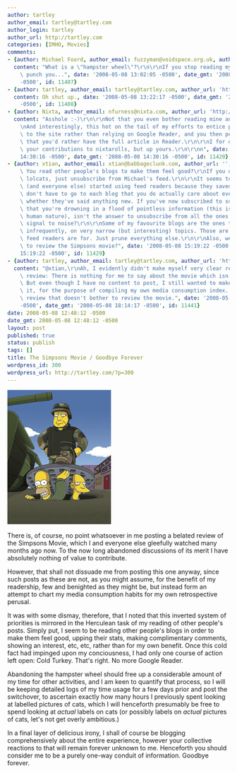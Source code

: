 ```yaml
---
author: tartley
author_email: tartley@tartley.com
author_login: tartley
author_url: http://tartley.com
categories: [IMHO, Movies]
comments:
- {author: Michael Foord, author_email: fuzzyman@voidspace.org.uk, author_url: 'http://www.ironpythoninaction.com/',
  content: "What is a \"hampster wheel\"?\r\n\r\nIf you stop reading my blog I will\
    \ punch you...", date: '2008-05-08 13:02:05 -0500', date_gmt: '2008-05-08 13:02:05
    -0500', id: 11407}
- {author: tartley, author_email: tartley@tartley.com, author_url: 'http://tartley.com',
  content: Oh shut up., date: '2008-05-08 13:22:17 -0500', date_gmt: '2008-05-08 13:22:17
    -0500', id: 11408}
- {author: Nixta, author_email: nfurness@nixta.com, author_url: 'http://nixtarolls.nixta.com',
  content: "Asshole :-)\r\n\r\nNot that you even bother reading mine anyway.\r\n\r\
    \nAnd interestingly, this hot on the tail of my efforts to entice people to come\
    \ to the site rather than relying on Google Reader, and you then persuading me\
    \ that you'd rather have the full article in Reader.\r\n\r\nI for one will miss\
    \ your contributions to nixtarolls, but up yours.\r\n\r\nn", date: '2008-05-08
    14:30:16 -0500', date_gmt: '2008-05-08 14:30:16 -0500', id: 11420}
- {author: xtian, author_email: xtian@babbageclunk.com, author_url: '', content: "What?\
    \ You read other people's blogs to make them feel good?\r\nIf you don't like the\
    \ lolcats, just unsubscribe from Michael's feed.\r\n\r\nIt seems to me that you\
    \ (and everyone else) started using feed readers because they saved time. You\
    \ don't have to go to each blog that you do actually care about every day to see\
    \ whether they've said anything new. If you've now subscribed to so many blogs\
    \ that you're drowning in a flood of pointless information (this is obviously\
    \ human nature), isn't the answer to unsubscribe from all the ones that are low\
    \ signal to noise?\r\n\r\nSome of my favourite blogs are the ones that post quite\
    \ infrequently, on very narrow (but interesting) topics. Those are the ones that\
    \ feed readers are for. Just prune everything else.\r\n\r\nAlso, weren't you going\
    \ to review the Simpsons movie?", date: '2008-05-08 15:19:22 -0500', date_gmt: '2008-05-08
    15:19:22 -0500', id: 11429}
- {author: tartley, author_email: tartley@tartley.com, author_url: 'http://tartley.com',
  content: "@xtian,\r\nAh, I evidently didn't make myself very clear regarding the\
    \ review: There is nothing for me to say about the movie which isn't already obvious.\
    \ But even though I have no content to post, I still wanted to make a post about\
    \ it, for the purpose of compiling my own media consumption index. Hence a movie\
    \ review that doesn't bother to review the movie.", date: '2008-05-08 18:14:17
    -0500', date_gmt: '2008-05-08 18:14:17 -0500', id: 11441}
date: 2008-05-08 12:48:12 -0500
date_gmt: 2008-05-08 12:48:12 -0500
layout: post
published: true
status: publish
tags: []
title: The Simpsons Movie / Goodbye Forever
wordpress_id: 300
wordpress_url: http://tartley.com/?p=300
---
```


![The Simpsons Movie](/assets/2008/05/simpsonsmovie.jpg)

There is, of course,
no point whatsoever in me posting a belated review of the Simpsons
Movie, which I and everyone else gleefully watched many months ago now.
To the now long abandoned discussions of its merit I have absolutely
nothing of value to contribute.

However, that shall not dissuade me from posting this one anyway, since
such posts as these are not, as you might assume, for the benefit of my
readership, few and benighted as they might be, but instead form an
attempt to chart my media consumption habits for my own retrospective
perusal.

It was with some dismay, therefore, that I noted that this inverted
system of priorities is mirrored in the Herculean task of my reading of
other people's posts. Simply put, I seem to be reading other people's
blogs in order to make them feel good, upping their stats, making
complimentary comments, showing an interest, etc, etc, rather than for
my own benefit. Once this cold fact had impinged upon my conciousness, I
had only one course of action left open: Cold Turkey. That's right. No
more Google Reader.

Abandoning the hampster wheel should free up a considerable amount of my
time for other activities, and I am keen to quantify that process, so I
will be keeping detailed logs of my time usage for a few days prior and
post the switchover, to ascertain exactly how many hours I previously
spent looking at labelled pictures of cats, which I will henceforth
presumably be free to spend looking at *actual* labels on cats (or
possibly labels on *actual* pictures of cats, let's not get overly
ambitious.)

In a final layer of delicious irony, I shall of course be blogging
comprehensively about the entire experience, however your collective
reactions to that will remain forever unknown to me. Henceforth you
should consider me to be a purely one-way conduit of information.
Goodbye forever.
